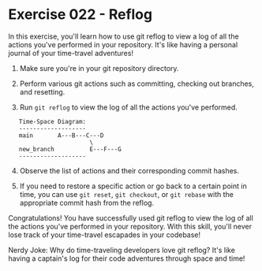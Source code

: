 # Exercise 022 - Reflog

In this exercise, you'll learn how to use git reflog to view a log of all the actions
you've performed in your repository. It's like having a personal journal of your
time-travel adventures!

1. Make sure you're in your git repository directory.

2. Perform various git actions such as committing, checking out branches, and resetting.

3. Run `git reflog` to view the log of all the actions you've performed.

```
   Time-Space Diagram:
   -------------------
   main       A---B---C---D
                       \
   new_branch          E---F---G
   -------------------
```

4. Observe the list of actions and their corresponding commit hashes.

5. If you need to restore a specific action or go back to a certain point in time, you
   can use `git reset`, `git checkout`, or `git rebase` with the appropriate commit
   hash from the reflog.

Congratulations! You have successfully used git reflog to view the log of all the
actions you've performed in your repository. With this skill, you'll never lose track
of your time-travel escapades in your codebase!

Nerdy Joke: Why do time-traveling developers love git reflog? It's like having a
captain's log for their code adventures through space and time!

